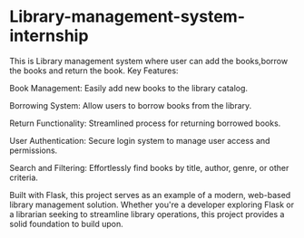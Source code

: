 # Library-management-system-internship
This is Library management system where user can add the books,borrow the books and return the book.
Key Features:

Book Management: Easily add new books to the library catalog.

Borrowing System: Allow users to borrow books from the library.

Return Functionality: Streamlined process for returning borrowed books.

User Authentication: Secure login system to manage user access and permissions.

Search and Filtering: Effortlessly find books by title, author, genre, or other criteria.

Built with Flask, this project serves as an example of a modern, web-based library management solution. Whether you're a developer exploring Flask or a librarian seeking to streamline library operations, this project provides a solid foundation to build upon.


